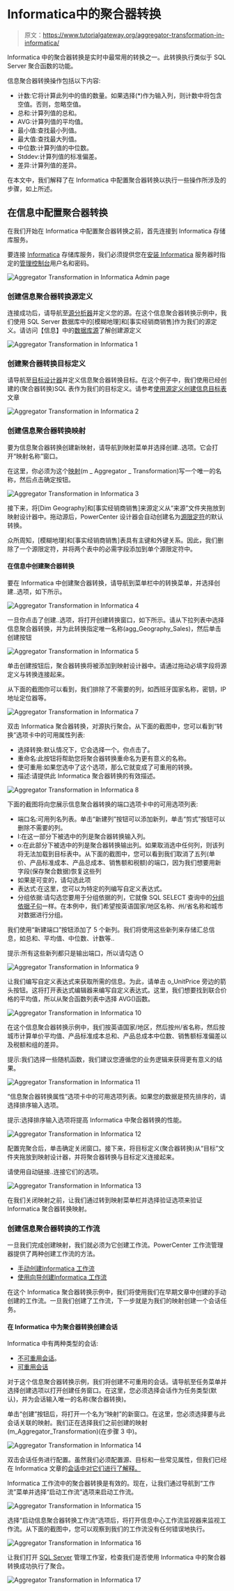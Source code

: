 # Informatica中的聚合器转换

> 原文：<https://www.tutorialgateway.org/aggregator-transformation-in-informatica/>

Informatica 中的聚合器转换是实时中最常用的转换之一。此转换执行类似于 SQL Server 聚合函数的功能。

信息聚合器转换操作包括以下内容:

*   计数:它将计算此列中的值的数量。如果选择(*)作为输入列，则计数中将包含空值。否则，忽略空值。
*   总和:计算列值的总和。
*   AVG:计算列值的平均值。
*   最小值:查找最小列值。
*   最大值:查找最大列值。
*   中位数:计算列值的中位数。
*   Stddev:计算列值的标准偏差。
*   差异:计算列值的差异。

在本文中，我们解释了在 Informatica 中配置聚合器转换以执行一些操作所涉及的步骤，如上所述。

## 在信息中配置聚合器转换

在我们开始在 Informatica 中配置聚合器转换之前，首先连接到 Informatica 存储库服务。

要连接 [Informatica](https://www.tutorialgateway.org/informatica/) 存储库服务，我们必须提供您在[安装 Informatica](https://www.tutorialgateway.org/how-to-install-informatica/) 服务器时指定的[管理控制台](https://www.tutorialgateway.org/informatica-admin-console/)用户名和密码。

![Aggregator Transformation in Informatica Admin page](img/94f8d80d63361b2bfd960a0a92f0d45f.png)

### 创建信息聚合器转换源定义

连接成功后，请导航至[源分析器](https://www.tutorialgateway.org/informatica-source-analyzer/)并定义您的源。在这个信息聚合器转换示例中，我们使用 SQL Server 数据库中的[模糊地理]和[事实经销商销售]作为我们的源定义。请访问【信息】中的[数据库源](https://www.tutorialgateway.org/database-source-in-informatica/)了解创建源定义

![Aggregator Transformation in Informatica 1](img/1983580e59424aa0a1658f65f193381b.png)

### 创建聚合器转换目标定义

请导航至[目标设计器](https://www.tutorialgateway.org/target-designer-in-informatica/)并定义信息聚合器转换目标。在这个例子中，我们使用已经创建的(聚合器转换)SQL 表作为我们的目标定义。请参考[使用源定义创建信息目标表](https://www.tutorialgateway.org/create-informatica-target-table-using-source-definition/)文章

![Aggregator Transformation in Informatica 2](img/9fefd17b5fdb3c0b074da851d64e4f59.png)

### 创建信息聚合器转换映射

要为信息聚合器转换创建新映射，请导航到映射菜单并选择创建..选项。它会打开“映射名称”窗口。

在这里，你必须为这个[映射](https://www.tutorialgateway.org/informatica-mapping/)(m _ Aggregator _ Transformation)写一个唯一的名称，然后点击确定按钮。

![Aggregator Transformation in Informatica 3](img/98bdfc0e3a3c217bdd4ac7e69ee80ac4.png)

接下来，将[Dim Geography]和[事实经销商销售]来源定义从“来源”文件夹拖放到映射设计器中。拖动源后，PowerCenter 设计器会自动创建名为[源限定符](https://www.tutorialgateway.org/source-qualifier-transformation-in-informatica/)的默认转换。

众所周知，[模糊地理]和[事实经销商销售]表具有主键和外键关系。因此，我们删除了一个源限定符，并将两个表中的必需字段添加到单个源限定符中。

#### 在信息中创建聚合器转换

要在 Informatica 中创建聚合器转换，请导航到菜单栏中的转换菜单，并选择创建..选项，如下所示。

![Aggregator Transformation in Informatica 4](img/eb54c91f7308a7c9a70d8b3020784e0d.png)

一旦你点击了创建..选项，将打开创建转换窗口，如下所示。请从下拉列表中选择信息聚合器转换，并为此转换指定唯一名称(agg_Geography_Sales)，然后单击创建按钮

![Aggregator Transformation in Informatica 5](img/8fbf0b81dfe023a8db37643a2003cbb5.png)

单击创建按钮后，聚合器转换将被添加到映射设计器中。请通过拖动必填字段将源定义与转换连接起来。

从下面的截图你可以看到，我们排除了不需要的列，如西班牙国家名称，密钥，IP 地址定位器等。

![Aggregator Transformation in Informatica 7](img/3559e70372f5e8ef20e34cffbbd8bb49.png)

双击 Informatica 聚合器转换，对源执行聚合。从下面的截图中，您可以看到“转换”选项卡中的可用属性列表:

*   选择转换:默认情况下，它会选择一个。你点击了。
*   重命名:此按钮将帮助您将聚合器转换重命名为更有意义的名称。
*   使可重用:如果您选中了这个选项，那么它就变成了可重用的转换。
*   描述:请提供此 Informatica 聚合器转换的有效描述。

![Aggregator Transformation in Informatica 8](img/11b7afa37ec419f8c1b18e48624562a4.png)

下面的截图将向您展示信息聚合器转换的端口选项卡中的可用选项列表:

*   端口名:可用列名列表。单击“新建列”按钮可以添加新列，单击“剪式”按钮可以删除不需要的列。
*   I:在这一部分下被选中的列是聚合器转换输入列。
*   o:在此部分下被选中的列是聚合器转换输出列。如果取消选中任何列，则该列将无法加载到目标表中。从下面的截图中，您可以看到我们取消了五列(单价、产品标准成本、产品总成本、销售额和税额)的端口，因为我们想要用新字段(保存聚合数据)恢复这些列
*   如果是可变的，请勾选此项
*   表达式:在这里，您可以为特定的列编写自定义表达式。
*   分组依据:请勾选您要用于分组依据的列，它就像 SQL SELECT 查询中的[分组依据子句](https://www.tutorialgateway.org/sql-group-by-clause/)一样。在本例中，我们希望按英语国家/地区名称、州/省名称和城市对数据进行分组。

我们使用“新建端口”按钮添加了 5 个新列。我们将使用这些新列来存储汇总信息，如总和、平均值、中位数、计数等..

提示:所有这些新列都只是输出端口，所以请勾选 O

![Aggregator Transformation in Informatica 9](img/11fae7ffd691535b1b0a4d00af636b32.png)

让我们编写自定义表达式来获取所需的信息。为此，请单击 o_UnitPrice 旁边的箭头按钮。这将打开表达式编辑器来编写自定义表达式。这里，我们想要找到联合价格的平均值，所以从聚合函数列表中选择 AVG()函数。

![Aggregator Transformation in Informatica 10](img/5cc9af67df40745d451abc354d5c008e.png)

在这个信息聚合器转换示例中，我们按英语国家/地区，然后按州/省名称，然后按城市计算单价平均值、产品标准成本总和、产品总成本中位数、销售额标准偏差以及税额和组的差异。

提示:我们选择一些随机函数，我们建议您遵循您的业务逻辑来获得更有意义的结果。

![Aggregator Transformation in Informatica 11](img/6f7e65e035cc7a9b44487d014cf4c7ef.png)

“信息聚合器转换属性”选项卡中的可用选项列表。如果您的数据是预先排序的，请选择排序输入选项。

提示:选择排序输入选项将提高 Informatica 中聚合器转换的性能。

![Aggregator Transformation in Informatica 12](img/4ed7a5194dcf2cafe0fa01063ca93167.png)

配置完聚合后，单击确定关闭窗口。接下来，将目标定义(聚合器转换)从“目标”文件夹拖放到映射设计器，并将聚合器转换与目标定义连接起来。

请使用自动链接..连接它们的选项。

![Aggregator Transformation in Informatica 13](img/828b5db023249ca6840419213bca3fa2.png)

在我们关闭映射之前，让我们通过转到映射菜单栏并选择验证选项来验证 Informatica 聚合器转换映射。

### 创建信息聚合器转换的工作流

一旦我们完成创建映射，我们就必须为它创建工作流。PowerCenter 工作流管理器提供了两种创建工作流的方法。

*   [手动创建Informatica 工作流](https://www.tutorialgateway.org/informatica-workflow/)
*   [使用向导创建Informatica 工作流](https://www.tutorialgateway.org/informatica-workflow-using-wizard/)

在这个 Informatica 聚合器转换示例中，我们将使用我们在早期文章中创建的手动创建的工作流。一旦我们创建了工作流，下一步就是为我们的映射创建一个会话任务。

#### 在 Informatica 中为聚合器转换创建会话

Informatica 中有两种类型的会话:

*   [不可重用会话](https://www.tutorialgateway.org/session-in-informatica/)。
*   [可重用会话](https://www.tutorialgateway.org/reusable-session-in-informatica/)

对于这个信息聚合器转换示例，我们将创建不可重用的会话。请导航至任务菜单并选择创建选项以打开创建任务窗口。在这里，您必须选择会话作为任务类型(默认)，并为会话输入唯一的名称(聚合器转换)。

单击“创建”按钮后，将打开一个名为“映射”的新窗口。在这里，您必须选择要与此会话关联的映射。我们正在选择我们之前创建的映射(m_Aggregator_Transformation)(在步骤 3 中)。

![Aggregator Transformation in Informatica 14](img/eb1296e0898460286214d7c50311e0fa.png)

双击会话任务进行配置。虽然我们必须配置源、目标和一些常见属性，但我们已经在 Informatica 文章的[会话中对它们进行了解释。](https://www.tutorialgateway.org/session-in-informatica/)

Informatica 工作流中的聚合器转换是有效的。现在，让我们通过导航到“工作流”菜单并选择“启动工作流”选项来启动工作流。

![Aggregator Transformation in Informatica 15](img/dee87e744a32a4330d4fb5c356d89b04.png)

选择“启动信息聚合器转换工作流”选项后，将打开信息中心工作流监视器来监视工作流。从下面的截图中，您可以观察到我们的工作流没有任何错误地执行。

![Aggregator Transformation in Informatica 16](img/091bb4c58a62bae42874f7a81f25de3d.png)

让我们打开 [SQL Server](https://www.tutorialgateway.org/sql/) 管理工作室，检查我们是否使用 Informatica 中的聚合器转换成功执行了聚合。

![Aggregator Transformation in Informatica 17](img/9df5877c773215b0c98b1196732157dd.png)